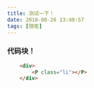 ```yaml
---
title: 测试一下！
date: 2018-08-26 13:49:57
tags: [随笔]
---
```

### 代码块！
```html
    <div>
        <P class="li"></P>
    </div>
```

